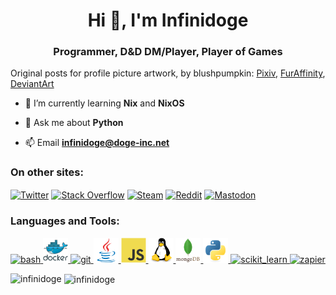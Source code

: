 <h1 align="center">Hi 👋, I'm Infinidoge</h1>
<h3 align="center">Programmer, D&D DM/Player, Player of Games</h3>

Original posts for profile picture artwork, by blushpumpkin: [Pixiv](https://www.pixiv.net/en/artworks/64038310), [FurAffinity](https://www.furaffinity.net/view/24255814), [DeviantArt](https://www.deviantart.com/blushpumpkin/art/Lillie-Braixen-694521833)

- 🌱 I’m currently learning **Nix** and **NixOS**

- 💬 Ask me about **Python**

- 📫 Email **infinidoge@doge-inc.net**

<h3 align="left">On other sites:</h3>
<p align="left">
<a href="https://twitter.com/infinidoge" target="blank"><img align="center" src="https://cdn.jsdelivr.net/npm/simple-icons@3.0.1/icons/twitter.svg" alt="Twitter" height="30" width="40" /></a>
<a href="https://stackoverflow.com/users/7745142" target="blank"><img align="center" src="https://cdn.jsdelivr.net/npm/simple-icons@3.0.1/icons/stackoverflow.svg" alt="Stack Overflow" height="30" width="40" /></a>
<a href="https://steamcommunity.com/id/Infinidoge" target="blank"><img align="center" src="https://cdn.jsdelivr.net/npm/simple-icons@3.0.1/icons/steam.svg" alt="Steam" height="30" width="40" /></a>
<a href="https://www.reddit.com/user/Infinidoge" target="blank"><img align="center" src="https://cdn.jsdelivr.net/npm/simple-icons@3.0.1/icons/reddit.svg" alt="Reddit" height="30" width="40" /></a>
<a rel="me" href="https://meow.social/@Infinidoge" target="blank"><img align="center" src="https://cdn.jsdelivr.net/npm/simple-icons@3.0.1/icons/mastodon.svg" alt="Mastodon" height="30" width="40" /></a>
</p>

<h3 align="left">Languages and Tools:</h3>
<p align="left"> <a href="https://www.gnu.org/software/bash/" target="_blank"> <img src="https://www.vectorlogo.zone/logos/gnu_bash/gnu_bash-icon.svg" alt="bash" width="40" height="40"/> </a> <a href="https://www.docker.com/" target="_blank"> <img src="https://raw.githubusercontent.com/devicons/devicon/master/icons/docker/docker-original-wordmark.svg" alt="docker" width="40" height="40"/> </a> <a href="https://git-scm.com/" target="_blank"> <img src="https://www.vectorlogo.zone/logos/git-scm/git-scm-icon.svg" alt="git" width="40" height="40"/> </a> <a href="https://www.java.com" target="_blank"> <img src="https://raw.githubusercontent.com/devicons/devicon/master/icons/java/java-original.svg" alt="java" width="40" height="40"/> </a> <a href="https://developer.mozilla.org/en-US/docs/Web/JavaScript" target="_blank"> <img src="https://raw.githubusercontent.com/devicons/devicon/master/icons/javascript/javascript-original.svg" alt="javascript" width="40" height="40"/> </a> <a href="https://www.linux.org/" target="_blank"> <img src="https://raw.githubusercontent.com/devicons/devicon/master/icons/linux/linux-original.svg" alt="linux" width="40" height="40"/> </a> <a href="https://www.mongodb.com/" target="_blank"> <img src="https://raw.githubusercontent.com/devicons/devicon/master/icons/mongodb/mongodb-original-wordmark.svg" alt="mongodb" width="40" height="40"/> </a> <a href="https://www.python.org" target="_blank"> <img src="https://raw.githubusercontent.com/devicons/devicon/master/icons/python/python-original.svg" alt="python" width="40" height="40"/> </a> <a href="https://scikit-learn.org/" target="_blank"> <img src="https://upload.wikimedia.org/wikipedia/commons/0/05/Scikit_learn_logo_small.svg" alt="scikit_learn" width="40" height="40"/> </a> <a href="https://zapier.com" target="_blank"> <img src="https://www.vectorlogo.zone/logos/zapier/zapier-icon.svg" alt="zapier" width="40" height="40"/> </a> </p>

<p><img align="left" src="https://github-readme-stats.vercel.app/api/top-langs?username=infinidoge&show_icons=true&theme=dracula&locale=en&layout=compact" alt="infinidoge" /></p>

<p>&nbsp;<img align="center" src="https://github-readme-stats.vercel.app/api?username=infinidoge&show_icons=true&theme=dracula&locale=en" alt="infinidoge" /></p>
